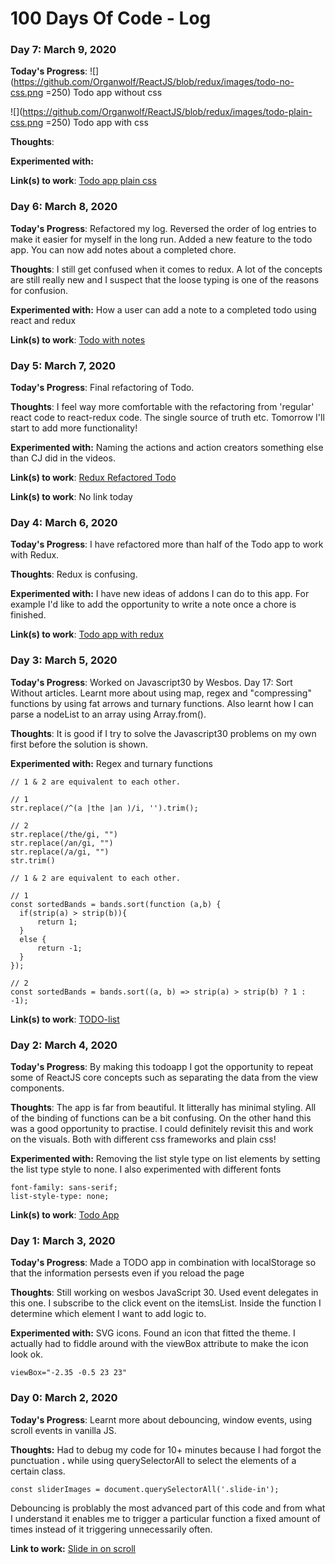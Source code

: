 # 100 Days Of Code - Log

### Day 7: March 9, 2020

**Today's Progress**: 
![](https://github.com/Organwolf/ReactJS/blob/redux/images/todo-no-css.png =250) Todo app without  css

![](https://github.com/Organwolf/ReactJS/blob/redux/images/todo-plain-css.png =250) Todo app with css

**Thoughts**:

**Experimented with:**

**Link(s) to work**: [Todo app plain css](https://github.com/Organwolf/ReactJS/tree/cc375aa561ddb746eec3ba8becbe7d496d988b68)

### Day 6: March 8, 2020

**Today's Progress**: Refactored my log. Reversed the order of log entries to make it easier for myself in the long run. Added a new feature to the todo app. You can now add notes about a completed chore.

**Thoughts**: I still get confused when it comes to redux. A lot of the concepts are still really new and I suspect that the loose typing is one of the reasons for confusion. 

**Experimented with:** How a user can add a note to a completed todo using react and redux

**Link(s) to work**: [Todo with notes](https://github.com/Organwolf/ReactJS/tree/2284186d6cc2b49373584046f9d000cec1b9eb19)

### Day 5: March 7, 2020

**Today's Progress**: Final refactoring of Todo.

**Thoughts**: I feel way more comfortable with the refactoring from 'regular' react code to react-redux code. The single source of truth etc. Tomorrow I'll start to add 
more functionality!

**Experimented with:** Naming the actions and action creators something else than CJ did in the videos. 

**Link(s) to work**: [Redux Refactored Todo](https://github.com/Organwolf/ReactJS/tree/db7e74f04aa8213caf7cc6d872b4087a652ff824)


**Link(s) to work**: No link today

### Day 4: March 6, 2020

**Today's Progress**: I have refactored more than half of the Todo app to work with Redux.

**Thoughts**: Redux is confusing. 

**Experimented with:** I have new ideas of addons I can do to this app. For example I'd like to add the opportunity to write a note once a chore is finished.

**Link(s) to work**: [Todo app with redux](https://github.com/Organwolf/ReactJS/tree/redux)

### Day 3: March 5, 2020

**Today's Progress**: Worked on Javascript30 by Wesbos. Day 17: Sort Without articles. Learnt more about using map, regex and "compressing" functions by using fat arrows and turnary functions. Also learnt how I can parse a nodeList to an array using Array.from().

**Thoughts**: It is good if I try to solve the Javascript30 problems on my own first before the solution is shown.

**Experimented with:** Regex and turnary functions

~~~~
// 1 & 2 are equivalent to each other.

// 1
str.replace(/^(a |the |an )/i, '').trim();

// 2
str.replace(/the/gi, "")
str.replace(/an/gi, "")
str.replace(/a/gi, "")
str.trim()
~~~~

~~~~
// 1 & 2 are equivalent to each other.

// 1
const sortedBands = bands.sort(function (a,b) {
  if(strip(a) > strip(b)){
      return 1;
  } 
  else {
      return -1;
  }
});

// 2
const sortedBands = bands.sort((a, b) => strip(a) > strip(b) ? 1 : -1);
~~~~

**Link(s) to work**: [TODO-list](https://github.com/Organwolf/VanillaJS/tree/master/TODO-list)

### Day 2: March 4, 2020

**Today's Progress**: By making this todoapp I got the opportunity to repeat some of ReactJS core concepts such as separating the data from the view components.

**Thoughts**: The app is far from beautiful. It litterally has minimal styling. All of the binding of functions can be a bit confusing. On the other hand this was
a good opportunity to practise. I could definitely revisit this and work on the visuals. Both with different css frameworks and plain css!

**Experimented with:** Removing the list style type on list elements by setting the list type style to none. I also experimented with different fonts
~~~~
font-family: sans-serif;
list-style-type: none;
~~~~

**Link(s) to work**: [Todo App](https://github.com/Organwolf/ReactJS/tree/master/intro-react)

### Day 1: March 3, 2020

**Today's Progress**: Made a TODO app in combination with localStorage so that the information persests even if you reload the page

**Thoughts**: Still working on wesbos JavaScript 30. Used event delegates in this one. I subscribe to the click event on the itemsList. Inside the function I determine which element I want to add logic to. 

**Experimented with:** SVG icons. Found an icon that fitted the theme. I actually had to fiddle around with the viewBox attribute to make the icon look ok.

~~~~
viewBox="-2.35 -0.5 23 23"
~~~~

### Day 0: March 2, 2020

**Today's Progress**: Learnt more about debouncing, window events, using scroll events in vanilla JS.

**Thoughts:** Had to debug my code for 10+ minutes because I had forgot the punctuation **.** while using querySelectorAll to select the elements of a certain class. 

~~~~
const sliderImages = document.querySelectorAll('.slide-in');
~~~~

Debouncing is problably the most advanced part of this code and from what I understand it enables me to trigger a particular function a fixed amount of times instead of it triggering unnecessarily often.

**Link to work:** [Slide in on scroll](https://github.com/Organwolf/VanillaJS/tree/master/SlideInOnScroll)

<!--
### Day x: March y, 2020

**Today's Progress**: 

**Thoughts**:

**Experimented with:**

**Link(s) to work**: [Todays thing](http://www.example.com)
-->
